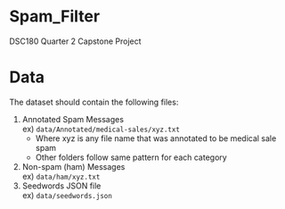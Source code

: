 # Spam_Filter
DSC180 Quarter 2 Capstone Project

# Data
The dataset should contain the following files:
1) Annotated Spam Messages \
  ex) ```data/Annotated/medical-sales/xyz.txt```
    * Where xyz is any file name that was annotated to be medical sale spam
    * Other folders follow same pattern for each category
2) Non-spam (ham) Messages \
  ex) ```data/ham/xyz.txt```
3) Seedwords JSON file \
  ex) ```data/seedwords.json```
